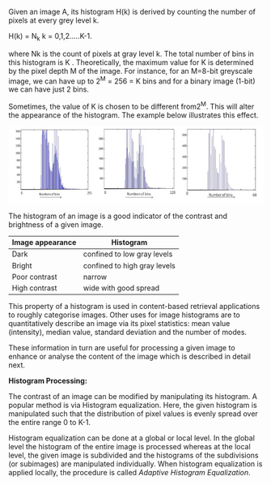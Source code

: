 Given an image A, its histogram H(k) is derived by counting the number of pixels at every grey level k.

H(k) = N<sub>k</sub> k = 0,1,2.....K-1.

where Nk is the count of pixels at gray level k. The total number of bins in this histogram is K . Theoretically, the maximum value for K is determined by the pixel depth M of the image. For instance, for an M=8-bit greyscale image, we can have up to 2<sup>M</sup> = 256 = K bins and for a binary image (1-bit) we can have just 2 bins.

Sometimes, the value of K is chosen to be different from2<sup>M</sup>. This will alter the appearance of the histogram. The example below illustrates this effect.

<img src="images/histo.jpg">

The histogram of an image is a good indicator of the contrast and brightness of a given image.

|Image appearance|  	  Histogram    	      |
|----------------|----------------------------|
|Dark            |confined to low gray levels |
|Bright          |confined to high gray levels|
|Poor contrast   |narrow                      |
|High contrast   |wide with good spread       |

This property of a histogram is used in content-based retrieval applications to roughly categorise images. Other uses for image histograms are to quantitatively describe an image via its pixel statistics: mean value (intensity), median value, standard deviation and the number of modes.

These information in turn are useful for processing a given image to enhance or analyse the content of the image which is described in detail next.

**Histogram Processing:**

The contrast of an image can be modified by manipulating its histogram. A popular method is via Histogram equalization. Here, the given histogram is manipulated such that the distribution of pixel values is evenly spread over the entire range 0 to K-1.

Histogram equalization can be done at a global or local level. In the global level the histogram of the entire image is processed whereas at the local level, the given image is subdivided and the histograms of the subdivisions (or subimages) are manipulated individually. When histogram equalization is applied locally, the procedure is called *Adaptive Histogram Equalization*.
